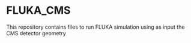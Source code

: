 # FLUKA_CMS

This repository contains files to run FLUKA simulation using as input the 
CMS detector geometry 
